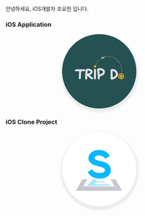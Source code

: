 안녕하세요, iOS개발자 조요한 입니다.

### iOS Application
<center>
    <a href="https://github.com/devyhan93/TripDo">
        <img width="200" src="./images/TripDo.png" style="border-radius: 50%!important;box-shadow: 1px 5px 5px 5px #ebebeb;">
    </a>
</center>

### iOS Clone Project

<center>
    <a href="https://github.com/SoFastCar/sofastcar-iOS">
        <img width="200" src="./images/SoFastCar.png" style="border-radius: 50%!important; box-shadow: 1px 5px 5px 5px #ebebeb;">
    </a>
</center>

